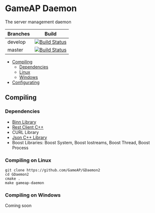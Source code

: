 # GameAP Daemon
The server management daemon

Branches        | Build         |
----------------|-------------- | 
develop         |[![Build Status](https://travis-ci.org/GameAP/GDaemon2.svg?branch=develop)](https://travis-ci.org/GameAP/GDaemon2)       |
master          |[![Build Status](https://travis-ci.org/GameAP/GDaemon2.svg?branch=master)](https://travis-ci.org/GameAP/GDaemon2)        |

- [Compiling](#compiling)
  - [Dependencies](#dependencies)
  - [Linux](#compiling-on-linux)
  - [Windows](#compiling-on-windows)
- [Configurating](#configurating)

## Compiling

### Dependencies

* [Binn Library](https://github.com/liteserver/binn)
* [Rest Client C++](https://github.com/mrtazz/restclient-cpp)
* CURL Library
* [Json C++ Library](https://github.com/open-source-parsers/jsoncpp)
* Boost Libraries: Boost System, Boost Iostreams, Boost Thread, Boost Process

### Compiling on Linux

```
git clone https://github.com/GameAP/GDaemon2
cd GDaemon2
cmake .
make gameap-daemon
```

### Compiling on Windows
Coming soon
